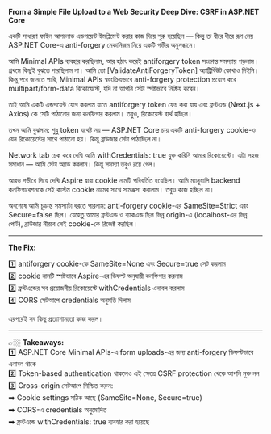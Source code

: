 **From a Simple File Upload to a Web Security Deep Dive: CSRF in ASP.NET Core**

একটি সাধারণ ফাইল আপলোড এন্ডপয়েন্ট ইমপ্লিমেন্ট করার কাজ দিয়ে শুরু হয়েছিল — কিন্তু তা ধীরে ধীরে রূপ নেয় ASP.NET Core-এ anti-forgery মেকানিজম নিয়ে একটি গভীর অনুসন্ধানে।

আমি Minimal APIs ব্যবহার করছিলাম, আর হঠাৎ করেই antiforgery token সংক্রান্ত সমস্যায় পড়লাম। প্রথমে কিছুই বুঝতে পারছিলাম না। আমি তো [ValidateAntiForgeryToken] অ্যাট্রিবিউট কোথাও দিইনি। কিন্তু পরে জানতে পারি, Minimal APIs স্বয়ংক্রিয়ভাবে anti-forgery protection প্রয়োগ করে multipart/form-data রিকোয়েস্টে, যদি না আপনি সেটা স্পষ্টভাবে নিষ্ক্রিয় করেন।

তাই আমি একটি এন্ডপয়েন্ট যোগ করলাম যাতে antiforgery token ফেচ করা যায় এবং ফ্রন্টএন্ড (Next.js + Axios) কে সেটি পাঠানোর জন্য কনফিগার করলাম। তবুও, রিকোয়েস্ট ব্যর্থ হচ্ছিল।

তখন আমি বুঝলাম: শুধু token যথেষ্ট নয় — ASP.NET Core চায় একটি anti-forgery cookie-ও যেন রিকোয়েস্টের সাথে পাঠানো হয়। কিন্তু ব্রাউজার সেটা পাঠাচ্ছিল না।

Network tab চেক করে দেখি আমি withCredentials: true যুক্ত করিনি আমার রিকোয়েস্টে। এটা সহজ সমাধান — আমি সেটা অ্যাড করলাম। কিন্তু সমস্যা তবুও রয়ে গেল।

আরও গভীরে গিয়ে দেখি Aspire দ্বারা cookie নামটি পরিবর্তিত হয়েছিল। আমি ম্যানুয়ালি backend কনফিগারেশনকে সেই কাস্টম cookie নামের সাথে সামঞ্জস্য করালাম। তবুও কাজ হচ্ছিল না।

অবশেষে আমি চূড়ান্ত সমস্যাটা ধরতে পারলাম: anti-forgery cookie-এর SameSite=Strict এবং Secure=false ছিল। যেহেতু আমার ফ্রন্টএন্ড ও ব্যাকএন্ড ছিল ভিন্ন origin-এ (localhost-এর ভিন্ন পোর্ট), ব্রাউজার নীরবে সেই cookie-কে রিজেক্ট করছিল।

---

**The Fix:**

1️⃣ antiforgery cookie-কে SameSite=None এবং Secure=true সেট করলাম  
2️⃣ cookie নামটি স্পষ্টভাবে Aspire-এর ডিফল্ট অনুযায়ী কনফিগার করলাম  
3️⃣ ফ্রন্টএন্ডের সব প্রয়োজনীয় রিকোয়েস্টে withCredentials এনাবল করলাম  
4️⃣ CORS সেটআপে credentials অনুমতি দিলাম

এরপরেই সব কিছু প্রত্যাশামতো কাজ করল।

---

👉🏼 **Takeaways:**  
1️⃣ ASP.NET Core Minimal APIs-এ form uploads-এর জন্য anti-forgery ডিফল্টভাবে এনাবল থাকে  
2️⃣ Token-based authentication থাকলেও এই ক্ষেত্রে CSRF protection থেকে আপনি মুক্ত নন  
3️⃣ Cross-origin সেটআপে নিশ্চিত করুন:  
➡️ Cookie settings সঠিক আছে (SameSite=None, Secure=true)  
➡️ CORS-এ credentials অনুমোদিত  
➡️ ফ্রন্টএন্ডে withCredentials: true ব্যবহার করা হয়েছে

